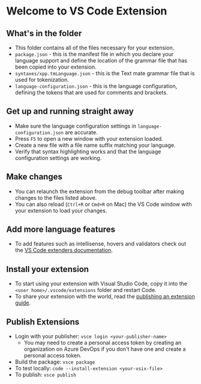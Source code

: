 # Welcome to VS Code Extension

## What's in the folder

* This folder contains all of the files necessary for your extension.
* `package.json` - this is the manifest file in which you declare your language support and define the location of the grammar file that has been copied into your extension.
* `syntaxes/xpp.tmLanguage.json` - this is the Text mate grammar file that is used for tokenization.
* `language-configuration.json` - this is the language configuration, defining the tokens that are used for comments and brackets.

## Get up and running straight away

* Make sure the language configuration settings in `language-configuration.json` are accurate.
* Press `F5` to open a new window with your extension loaded.
* Create a new file with a file name suffix matching your language.
* Verify that syntax highlighting works and that the language configuration settings are working.

## Make changes

* You can relaunch the extension from the debug toolbar after making changes to the files listed above.
* You can also reload (`Ctrl+R` or `Cmd+R` on Mac) the VS Code window with your extension to load your changes.

## Add more language features

* To add features such as intellisense, hovers and validators check out the [VS Code extenders documentation](https://code.visualstudio.com/docs).

## Install your extension

* To start using your extension with Visual Studio Code, copy it into the `<user home>/.vscode/extensions` folder and restart Code.
* To share your extension with the world, read the [publishing an extension guide](https://code.visualstudio.com/docs).

## Publish Extensions

* Login with your publisher: `vsce login <your-publisher-name>`
  * You may need to create a personal access token by creating an organization on Azure DevOps if you don't have one and create a personal access token.
* Build the package: `vsce package`
* To test locally: `code --install-extension <your-vsix-file>`
* To publish: `vsce publish`
